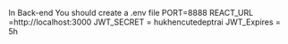 In Back-end
You should create a .env file
      PORT=8888
      REACT_URL =http://localhost:3000
      JWT_SECRET = hukhencutedeptrai
      JWT_Expires = 5h
